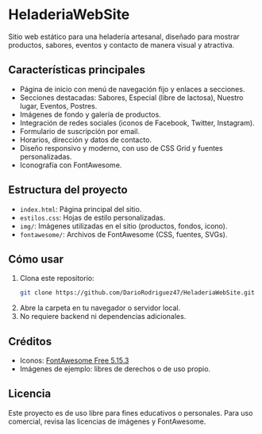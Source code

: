 # HeladeriaWebSite

Sitio web estático para una heladería artesanal, diseñado para mostrar productos, sabores, eventos y contacto de manera visual y atractiva.

## Características principales

- Página de inicio con menú de navegación fijo y enlaces a secciones.
- Secciones destacadas: Sabores, Especial (libre de lactosa), Nuestro lugar, Eventos, Postres.
- Imágenes de fondo y galería de productos.
- Integración de redes sociales (iconos de Facebook, Twitter, Instagram).
- Formulario de suscripción por email.
- Horarios, dirección y datos de contacto.
- Diseño responsivo y moderno, con uso de CSS Grid y fuentes personalizadas.
- Iconografía con FontAwesome.

## Estructura del proyecto

- `index.html`: Página principal del sitio.
- `estilos.css`: Hojas de estilo personalizadas.
- `img/`: Imágenes utilizadas en el sitio (productos, fondos, icono).
- `fontawesome/`: Archivos de FontAwesome (CSS, fuentes, SVGs).

## Cómo usar

1. Clona este repositorio:
   ```bash
   git clone https://github.com/DarioRodriguez47/HeladeriaWebSite.git
   ```
2. Abre la carpeta en tu navegador o servidor local.
3. No requiere backend ni dependencias adicionales.

## Créditos

- Iconos: [FontAwesome Free 5.15.3](https://fontawesome.com/)
- Imágenes de ejemplo: libres de derechos o de uso propio.

## Licencia

Este proyecto es de uso libre para fines educativos o personales. Para uso comercial, revisa las licencias de imágenes y FontAwesome.
